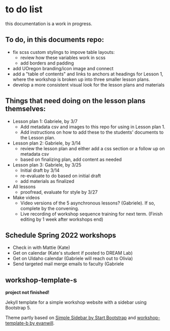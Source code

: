 # to do list

this documentation is a work in progress. 

## To do, in this documents repo:
- fix scss custom stylings to impove table layouts: 
    - review how these variables work in scss
    - add borders and padding
- add UOregon branding/icon image and connect
- add a "table of contents" and links to anchors at headings for Lesson 1, where the workshop is broken up into three smaller lesson plans.
- develop a more consistent visual look for the lesson plans and materials

## Things that need doing on the lesson plans themselves:
- Lesson plan 1: Gabriele, by 3/7
    - Add metadata csv and images to this repo for using in Lesson plan 1. 
    - Add instructions on how to add these to the students' documents to the Lesson plan.
- Lesson plan 2: Gabriele, by 3/14
    - review the lesson plan and either add a css section or a follow up on metadata csv
    - based on finalizing plan, add content as needed
- Lesson plan 3: Gabriele, by 3/25
    - Initial draft by 3/14
    - re-evaluate to do based on initial draft
    - add materials as finalized
- All lessons
    - proofread, evaluate for style by 3/27
- Make videos
    - Video versions of the 5 asynchronous lessons? (Gabriele). If so, complete by the convening.
    - Live recording of workshop sequence training for next term. (Finish editing by 1 week after workshops end)
    
## Schedule Spring 2022 workshops
- Check in with Mattie (Kate)
- Get on calendar (Kate's student if posted to DREAM Lab)
- Get on UIdaho calendar (Gabriele will reach out to Olivia)
- Send targeted mail merge emails to faculty (Gabriele
    


## workshop-template-s

**project not finished!**

Jekyll template for a simple workshop website with a sidebar using Bootstrap 5.

Theme partly based on [Simple Sidebar by Start Bootstrap](https://github.com/startbootstrap/startbootstrap-simple-sidebar) and [workshop-template-b by evanwill](https://github.com/evanwill/workshop-template-b).
